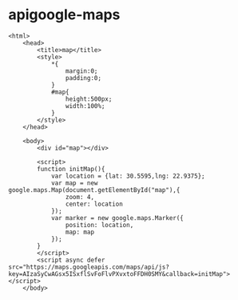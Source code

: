 # apigoogle-maps


<!doctype html>
    <html>
        <head>
            <title>map</title>
            <style>
                *{
                    margin:0;
                    padding:0;
                }
                #map{
                    height:500px;
                    width:100%;
                }
            </style>
        </head>
        
        <body>
            <div id="map"></div>
            
            <script>
            function initMap(){
                var location = {lat: 30.5595,lng: 22.9375};
                var map = new google.maps.Map(document.getElementById("map"),{
                    zoom: 4,
                    center: location
                });
                var marker = new google.maps.Marker({
                    position: location,
                    map: map
                });
            }
            </script>
            <script async defer src="https://maps.googleapis.com/maps/api/js?key=AIzaSyCwAGsx5ISxflSvFoFlvPXvxtoFFDH0SMY&callback=initMap"></script>
        </body>
</html>
